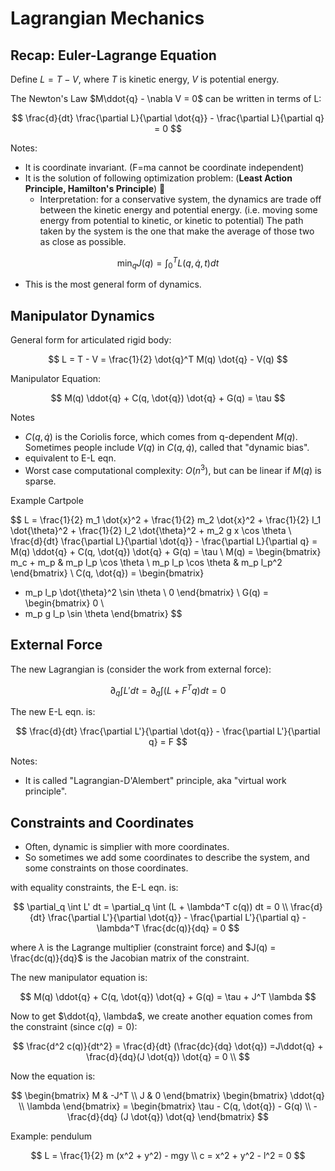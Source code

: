 # Lagrangian Mechanics


## Recap: Euler-Lagrange Equation

Define $L = T - V$, where $T$ is kinetic energy, $V$ is potential energy. 

The Newton's Law $M\ddot{q} - \nabla V = 0$ can be written in terms of L:

$$
\frac{d}{dt} \frac{\partial L}{\partial \dot{q}} - \frac{\partial L}{\partial q} = 0
$$

Notes:
- It is coordinate invariant. (F=ma cannot be coordinate independent)
- It is the solution of following optimization problem: (**Least Action Principle, Hamilton's Principle**) 🌟
  - Interpretation: for a conservative system, the dynamics are trade off between the kinetic energy and potential energy. (i.e. moving some energy from potential to kinetic, or kinetic to potential) The path taken by the system is the one that make the average of those two as close as possible. 

$$
\min_q J(q) = \int_0^T L(q, \dot{q}, t) dt 
$$

- This is the most general form of dynamics. 


## Manipulator Dynamics

General form for articulated rigid body:

$$
L = T - V = \frac{1}{2} \dot{q}^T M(q) \dot{q} - V(q)
$$

Manipulator Equation:

$$
M(q) \ddot{q} + C(q, \dot{q}) \dot{q} + G(q) = \tau
$$

Notes
- $C(q, \dot{q})$ is the Coriolis force, which comes from q-dependent $M(q)$. Sometimes people include $V(q)$ in $C(q, \dot{q})$, called that "dynamic bias".
- equivalent to E-L eqn. 
- Worst case computational complexity: $O(n^3)$, but can be linear if $M(q)$ is sparse. 

Example
Cartpole

$$
L = \frac{1}{2} m_1 \dot{x}^2 + \frac{1}{2} m_2 \dot{x}^2 + \frac{1}{2} I_1 \dot{\theta}^2 + \frac{1}{2} I_2 \dot{\theta}^2 + m_2 g x \cos \theta \\
\frac{d}{dt} \frac{\partial L}{\partial \dot{q}} - \frac{\partial L}{\partial q} = M(q) \ddot{q} + C(q, \dot{q}) \dot{q} + G(q) = \tau \\
M(q) = \begin{bmatrix}
m_c + m_p & m_p l_p \cos \theta \\
m_p l_p \cos \theta &  m_p l_p^2
\end{bmatrix} \\
C(q, \dot{q}) = \begin{bmatrix}
- m_p l_p \dot{\theta}^2 \sin \theta \\
0
\end{bmatrix} \\
G(q) = \begin{bmatrix}
0 \\
- m_p g l_p \sin \theta
\end{bmatrix} 
$$

## External Force

The new Lagrangian is (consider the work from external force):

$$
\partial_q \int L' dt = \partial_q \int (L + F^T q) dt = 0
$$

The new E-L eqn. is:

$$
\frac{d}{dt} \frac{\partial L'}{\partial \dot{q}} - \frac{\partial L'}{\partial q} = F
$$

Notes:
- It is called "Lagrangian-D'Alembert" principle, aka "virtual work principle". 

## Constraints and Coordinates

- Often, dynamic is simplier with more coordinates. 
- So sometimes we add some coordinates to describe the system, and some constraints on those coordinates. 

with equality constraints, the E-L eqn. is:

$$
\partial_q \int L' dt = \partial_q \int (L + \lambda^T c(q)) dt = 0 \\
\frac{d}{dt} \frac{\partial L'}{\partial \dot{q}} - \frac{\partial L'}{\partial q} - \lambda^T \frac{dc(q)}{dq} = 0
$$

where $\lambda$ is the Lagrange multiplier (constraint force) and $J(q) = \frac{dc(q)}{dq}$ is the Jacobian matrix of the constraint. 

The new manipulator equation is:

$$
M(q) \ddot{q} + C(q, \dot{q}) \dot{q} + G(q)  = \tau + J^T \lambda
$$

Now to get $\ddot{q}, \lambda$, we create another equation comes from the constraint (since $c(q) = 0$): 

$$
\frac{d^2 c(q)}{dt^2} = \frac{d}{dt} (\frac{dc}{dq} \dot{q}) =J\ddot{q} + \frac{d}{dq}(J \dot{q}) \dot{q} = 0 \\
$$

Now the equation is:

$$
\begin{bmatrix}
M & -J^T \\
J & 0
\end{bmatrix}
\begin{bmatrix}
\ddot{q} \\
\lambda
\end{bmatrix}
= \begin{bmatrix}
\tau - C(q, \dot{q}) - G(q) \\
-\frac{d}{dq} (J \dot{q}) \dot{q}
\end{bmatrix}
$$

Example: pendulum

$$
L = \frac{1}{2} m (x^2 + y^2) - mgy \\
c = x^2 + y^2 - l^2 = 0 
$$
